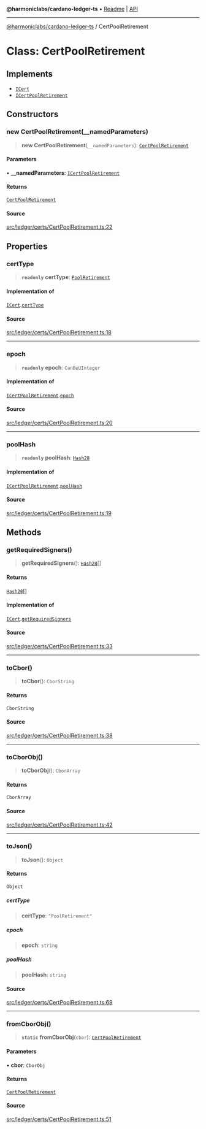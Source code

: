 **@harmoniclabs/cardano-ledger-ts** • [Readme](../README.md) \| [API](../globals.md)

***

[@harmoniclabs/cardano-ledger-ts](../README.md) / CertPoolRetirement

# Class: CertPoolRetirement

## Implements

- [`ICert`](../interfaces/ICert.md)
- [`ICertPoolRetirement`](../interfaces/ICertPoolRetirement.md)

## Constructors

### new CertPoolRetirement(__namedParameters)

> **new CertPoolRetirement**(`__namedParameters`): [`CertPoolRetirement`](CertPoolRetirement.md)

#### Parameters

• **\_\_namedParameters**: [`ICertPoolRetirement`](../interfaces/ICertPoolRetirement.md)

#### Returns

[`CertPoolRetirement`](CertPoolRetirement.md)

#### Source

[src/ledger/certs/CertPoolRetirement.ts:22](https://github.com/HarmonicLabs/cardano-ledger-ts/blob/d1659b0/src/ledger/certs/CertPoolRetirement.ts#L22)

## Properties

### certType

> **`readonly`** **certType**: [`PoolRetirement`](../enumerations/CertificateType.md#poolretirement)

#### Implementation of

[`ICert`](../interfaces/ICert.md).[`certType`](../interfaces/ICert.md#certtype)

#### Source

[src/ledger/certs/CertPoolRetirement.ts:18](https://github.com/HarmonicLabs/cardano-ledger-ts/blob/d1659b0/src/ledger/certs/CertPoolRetirement.ts#L18)

***

### epoch

> **`readonly`** **epoch**: `CanBeUInteger`

#### Implementation of

[`ICertPoolRetirement`](../interfaces/ICertPoolRetirement.md).[`epoch`](../interfaces/ICertPoolRetirement.md#epoch)

#### Source

[src/ledger/certs/CertPoolRetirement.ts:20](https://github.com/HarmonicLabs/cardano-ledger-ts/blob/d1659b0/src/ledger/certs/CertPoolRetirement.ts#L20)

***

### poolHash

> **`readonly`** **poolHash**: [`Hash28`](Hash28.md)

#### Implementation of

[`ICertPoolRetirement`](../interfaces/ICertPoolRetirement.md).[`poolHash`](../interfaces/ICertPoolRetirement.md#poolhash)

#### Source

[src/ledger/certs/CertPoolRetirement.ts:19](https://github.com/HarmonicLabs/cardano-ledger-ts/blob/d1659b0/src/ledger/certs/CertPoolRetirement.ts#L19)

## Methods

### getRequiredSigners()

> **getRequiredSigners**(): [`Hash28`](Hash28.md)[]

#### Returns

[`Hash28`](Hash28.md)[]

#### Implementation of

[`ICert`](../interfaces/ICert.md).[`getRequiredSigners`](../interfaces/ICert.md#getrequiredsigners)

#### Source

[src/ledger/certs/CertPoolRetirement.ts:33](https://github.com/HarmonicLabs/cardano-ledger-ts/blob/d1659b0/src/ledger/certs/CertPoolRetirement.ts#L33)

***

### toCbor()

> **toCbor**(): `CborString`

#### Returns

`CborString`

#### Source

[src/ledger/certs/CertPoolRetirement.ts:38](https://github.com/HarmonicLabs/cardano-ledger-ts/blob/d1659b0/src/ledger/certs/CertPoolRetirement.ts#L38)

***

### toCborObj()

> **toCborObj**(): `CborArray`

#### Returns

`CborArray`

#### Source

[src/ledger/certs/CertPoolRetirement.ts:42](https://github.com/HarmonicLabs/cardano-ledger-ts/blob/d1659b0/src/ledger/certs/CertPoolRetirement.ts#L42)

***

### toJson()

> **toJson**(): `Object`

#### Returns

`Object`

##### certType

> **certType**: `"PoolRetirement"`

##### epoch

> **epoch**: `string`

##### poolHash

> **poolHash**: `string`

#### Source

[src/ledger/certs/CertPoolRetirement.ts:69](https://github.com/HarmonicLabs/cardano-ledger-ts/blob/d1659b0/src/ledger/certs/CertPoolRetirement.ts#L69)

***

### fromCborObj()

> **`static`** **fromCborObj**(`cbor`): [`CertPoolRetirement`](CertPoolRetirement.md)

#### Parameters

• **cbor**: `CborObj`

#### Returns

[`CertPoolRetirement`](CertPoolRetirement.md)

#### Source

[src/ledger/certs/CertPoolRetirement.ts:51](https://github.com/HarmonicLabs/cardano-ledger-ts/blob/d1659b0/src/ledger/certs/CertPoolRetirement.ts#L51)
